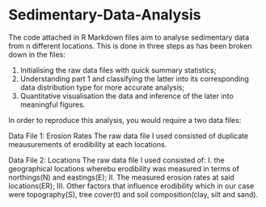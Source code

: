 # Sedimentary-Data-Analysis
The code attached in R Markdown files aim to analyse sedimentary data from n different locations. This is done in three steps as has been broken down in the files:

1. Initialising the raw data files with quick summary statistics;
2. Understanding part 1 and classifying the latter into its corresponding data distribution type for more accurate analysis;
3. Quantitative visualisation the data and inference of the later into meaningful figures.

In order to reproduce this analysis, you would require a two data files:

Data File 1: Erosion Rates 
The raw data file I used consisted of duplicate meausurements of erodibility at each locations.


Data File 2: Locations 
The raw data file I used consisted of: 
I. the geographical locations wherebu erodibility was measured in terms of northings(N) and eastings(E);
II. The measured erosion rates at said locations(ER);
III. Other factors that influence erodibility which in our case were topography(S), tree cover(t) and soil composition(clay, silt and sand).
